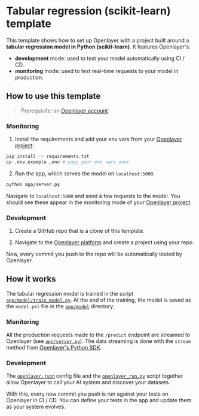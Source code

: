 # Tabular regression (scikit-learn) template

This template shows how to set up Openlayer with a project built around a **tabular regression model in Python (scikit-learn)**. It
features Openlayer's:

- **development** mode: used to test your model automatically using CI / CD.
- **monitoring** mode: used to test real-time requests to your model in production.

## How to use this template

> Prerequisite: an [Openlayer account](https://app.openlayer.com/).

### Monitoring

1. Install the requirements and add your env vars from your [Openlayer project](https://app.openlayer.com/):

```bash
pip install -r requirements.txt
cp .env.example .env # copy your env vars over
```

2. Run the app, which serves the model on `localhost:5000`.

```bash
python app/server.py
```

Navigate to `localhost:5000` and send a few requests to the model. You should see these appear in the monitoring mode of your [Openlayer project](https://app.openlayer.com/).

### Development

1. Create a GitHub repo that is a clone of this template.

2. Navigate to the [Openlayer platform](https://app.openlayer.com/) and create a project using your repo.

Now, every commit you push to the repo will be automatically tested by Openlayer.

## How it works

The tabular regression model is trained in the script [`app/model/train_model.py`](/python/tabular-regression/scikit-learn/diabetes-predictor/app/model/train_model.py). At the end of the training, the model is saved as the `model.pkl` file in the [`app/model`](/python/tabular-regression/scikit-learn/diabetes-predictor/app/model) directory.

### Monitoring

All the production requests made to the `/predict` endpoint are streamed to Openlayer (see [`app/server.py`](/python/tabular-regression/scikit-learn/diabetes-predictor/app/server.py)). The data streaming is done with the `stream` method from [Openlayer's Python SDK](https://www.openlayer.com/docs/api-reference/rest/monitoring/stream-data).

### Development

The [`openlayer.json`](/python/tabular-regression/scikit-learn/diabetes-predictor/openlayer.json) config file and the [`openlayer_run.py`](/python/tabular-regression/scikit-learn/diabetes-predictor/app/model/openlayer_run.py) script together allow Openlayer to call your AI system and discover your datasets.

With this, every new commit you push is run against your tests on Openlayer in CI / CD. You can define your tests in the app and update them as your system evolves.

